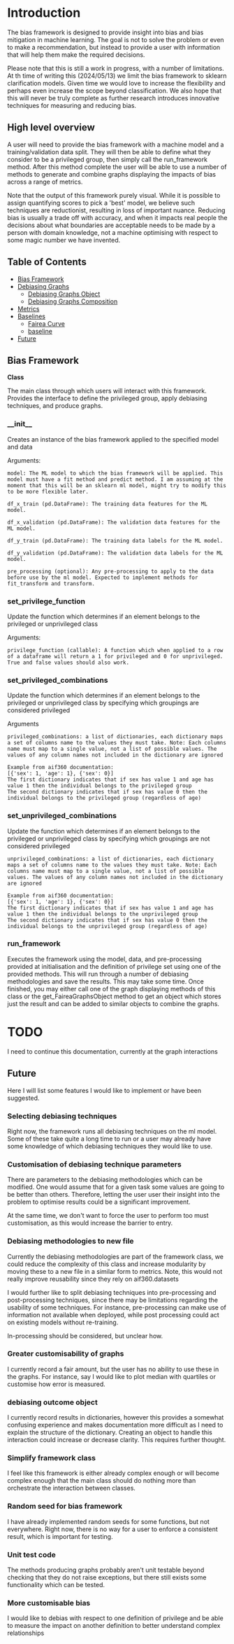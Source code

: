# Introduction

The bias framework is designed to provide insight into bias and bias mitigation in machine learning. The goal is not to solve the problem or even to make a recommendation, but instead to provide a user with information that will help them make the required decisions.  

Please note that this is still a work in progress, with a number of limitations. At th time of writing this (2024/05/13) we limit the bias framework to sklearn clarification models. Given time we would love to increase the flexibility and perhaps even increase the scope beyond classification. We also hope that this will never be truly complete as further research introduces innovative techniques for measuring and reducing bias.

## High level overview
A user will need to provide the bias framework with a machine model and a training/validation data split. They will then be able to define what they consider to be a privileged group, then simply call the run_framework method. After this method complete the user will be able to use a number of methods to generate and combine graphs displaying the impacts of bias across a range of metrics. 

Note that the output of this framework purely visual. While it is possible to assign quantifying scores to pick a 'best' model, we believe such techniques are reductionist, resulting in loss of important nuance. Reducing bias is usually a trade off with accuracy, and when it impacts real people the decisions about what boundaries are acceptable needs to be made by a person with domain knowledge, not a machine optimising with respect to some magic number we have invented. 

## Table of Contents

- [Bias Framework](#bias-framework)
- [Debiasing Graphs](#debiasing-graphs)
    - [Debiasing Graphs Object](#debiasing-graphs-object)
    - [Debiasing Graphs Composition](#debiasing-graphs-composition)
- [Metrics](#metrics)
- [Baselines](#baselines)
    - [Fairea Curve](#fairea-curve)
    - [baseline](#baseline)
- [Future](#future)


## Bias Framework
**Class**

The main class through which users will interact with this framework. Provides the interface to define the privileged group, apply debiasing techniques, and produce graphs. 

### \_\_init\_\_
Creates an instance of the bias framework applied to the specified model and data

Arguments:
``` 
model: The ML model to which the bias framework will be applied. This model must have a fit method and predict method. I am assuming at the moment that this will be an sklearn ml model, might try to modify this to be more flexible later.

df_x_train (pd.DataFrame): The training data features for the ML model.

df_x_validation (pd.DataFrame): The validation data features for the ML model.

df_y_train (pd.DataFrame): The training data labels for the ML model.

df_y_validation (pd.DataFrame): The validation data labels for the ML model.

pre_processing (optional): Any pre-processing to apply to the data before use by the ml model. Expected to implement methods for fit_transform and transform.
```

### set_privilege_function

Update the function which determines if an element belongs to the privileged or unprivileged class

Arguments:
```
privilege_function (callable): A function which when applied to a row of a dataframe will return a 1 for privileged and 0 for unprivileged. True and false values should also work.
```

### set_privileged_combinations

Update the function which determines if an element belongs to the privileged or unprivileged class by specifying which groupings are considered privileged

Arguments
```
privileged_combinations: a list of dictionaries, each dictionary maps a set of columns name to the values they must take. Note: Each columns name must map to a single value, not a list of possible values. The values of any column names not included in the dictionary are ignored
            
Example from aif360 documentation:
[{'sex': 1, 'age': 1}, {'sex': 0}]
The first dictionary indicates that if sex has value 1 and age has value 1 then the individual belongs to the privileged group
The second dictionary indicates that if sex has value 0 then the individual belongs to the privileged group (regardless of age)
```

### set_unprivileged_combinations

Update the function which determines if an element belongs to the privileged or unprivileged class by specifying which groupings are not considered privileged

```
unprivileged_combinations: a list of dictionaries, each dictionary maps a set of columns name to the values they must take. Note: Each columns name must map to a single value, not a list of possible values. The values of any column names not included in the dictionary are ignored

Example from aif360 documentation:
[{'sex': 1, 'age': 1}, {'sex': 0}]
The first dictionary indicates that if sex has value 1 and age has value 1 then the individual belongs to the unprivileged group
The second dictionary indicates that if sex has value 0 then the individual belongs to the unprivileged group (regardless of age)
```

### run_framework

Executes the framework using the model, data, and pre-processing provided at initialisation and the definition of privilege set using one of the provided methods. This will run through a number of debiasing methodologies and save the results. This may take some time. Once finished, you may either call one of the graph displaying methods of this class or the get_FaireaGraphsObject method to get an object which stores just the result and can be added to similar objects to combine the graphs.




# TODO 
I need to continue this documentation, currently at the graph interactions




## Future

Here I will list some features I would like to implement or have been suggested. 

### Selecting debiasing techniques 

Right now, the framework runs all debiasing techniques on the ml model. Some of these take quite a long time to run or a user may already have some knowledge of which debiasing techniques they would like to use. 

### Customisation of debiasing technique parameters 

There are parameters to the debiasing methodologies which can be modified. One would assume that for a given task some values are going to be better than others. Therefore, letting the user user their insight into the problem to optimise results could be a significant improvement. 

At the same time, we don't want to force the user to perform too must customisation, as this would increase the barrier to entry. 

### Debiasing methodologies to new file

Currently the debiasing methodologies are part of the framework class, we could reduce the complexity of this class and increase modularity by moving these to a new file in a similar form to metrics. Note, this would not really improve reusability since they rely on aif360.datasets

I would further like to split debiasing techniques into pre-processing and post-processing techniques, since there may be limitations regarding the usability of some techniques. For instance, pre-processing can make use of information not available when deployed, while post processing could act on existing models without re-training. 

In-processing should be considered, but unclear how.

### Greater customisability of graphs

I currently record a fair amount, but the user has no ability to use these in the graphs. For instance, say I would like to plot median with quartiles or customise how error is measured. 

### debiasing outcome object

I currently record results in dictionaries, however this provides a somewhat confusing experience and makes documentation more difficult as I need to explain the structure of the dictionary. Creating an object to handle this interaction could increase or decrease clarity. This requires further thought.

### Simplify framework class

I feel like this framework is either already complex enough or will become complex enough that the main class should do nothing more than orchestrate the interaction between classes. 

### Random seed for bias framework

I have already implemented random seeds for some functions, but not everywhere. Right now, there is no way for a user to enforce a consistent result, which is important for testing. 

### Unit test code

The methods producing graphs probably aren't unit testable beyond checking that they do not raise exceptions, but there still exists some functionality which can be tested.

### More customisable bias

I would like to debias with respect to one definition of privilege and be able to measure the impact on another definition to better understand complex relationships